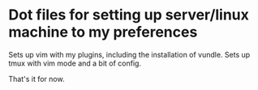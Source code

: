 Dot files for setting up server/linux machine to my preferences
===========

Sets up vim with my plugins, including the installation of vundle.
Sets up tmux with vim mode and a bit of config.

That's it for now. 
